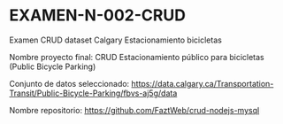 # EXAMEN-N-002-CRUD
Examen CRUD dataset Calgary Estacionamiento bicicletas



Nombre proyecto final: CRUD Estacionamiento público para bicicletas (Public Bicycle Parking)

Conjunto de datos seleccionado: https://data.calgary.ca/Transportation-Transit/Public-Bicycle-Parking/fbvs-aj5g/data

Nombre repositorio: https://github.com/FaztWeb/crud-nodejs-mysql


